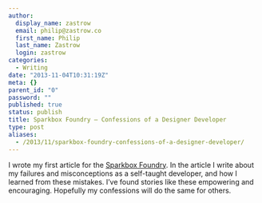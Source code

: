 ```yaml
---
author:
  display_name: zastrow
  email: philip@zastrow.co
  first_name: Philip
  last_name: Zastrow
  login: zastrow
categories:
  - Writing
date: "2013-11-04T10:31:19Z"
meta: {}
parent_id: "0"
password: ""
published: true
status: publish
title: Sparkbox Foundry – Confessions of a Designer Developer
type: post
aliases:
  - /2013/11/sparkbox-foundry-confessions-of-a-designer-developer/
---
```

<p>I wrote my first article for the <a href="http://seesparkbox.com/foundry/">Sparkbox Foundry</a>. In the article I write about my failures and misconceptions as a self-taught developer, and how I learned from these mistakes. I’ve found stories like these empowering and encouraging. Hopefully my confessions will do the same for others.</p>
